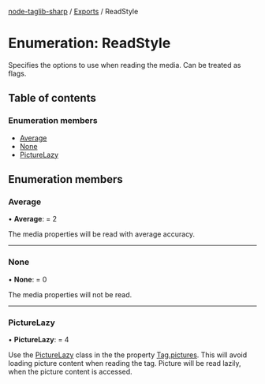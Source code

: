 [node-taglib-sharp](../README.md) / [Exports](../modules.md) / ReadStyle

# Enumeration: ReadStyle

Specifies the options to use when reading the media. Can be treated as flags.

## Table of contents

### Enumeration members

- [Average](readstyle.md#average)
- [None](readstyle.md#none)
- [PictureLazy](readstyle.md#picturelazy)

## Enumeration members

### Average

• **Average**: = 2

The media properties will be read with average accuracy.

___

### None

• **None**: = 0

The media properties will not be read.

___

### PictureLazy

• **PictureLazy**: = 4

Use the [PictureLazy](readstyle.md#picturelazy) class in the the property [Tag.pictures](../classes/tag.md#pictures). This will avoid
loading picture content when reading the tag. Picture will be read lazily, when the picture
content is accessed.
